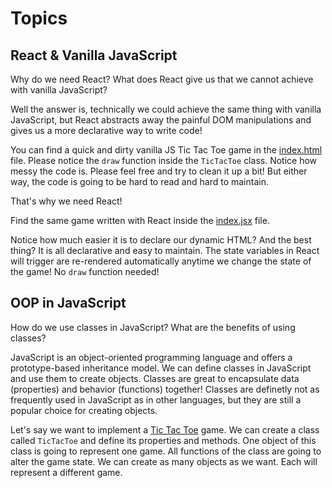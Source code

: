 # Topics

## React & Vanilla JavaScript

Why do we need React? What does React give us that we cannot achieve with vanilla JavaScript?

Well the answer is, technically we could achieve the same thing with vanilla JavaScript, but React abstracts away the painful DOM manipulations and gives us a more declarative way to write code!

You can find a quick and dirty vanilla JS Tic Tac Toe game in the [index.html](/tictactoe/vanilla-js/index.html) file. Please notice the `draw` function inside the `TicTacToe` class. Notice how messy the code is. Please feel free and try to clean it up a bit! But either way, the code is going to be hard to read and hard to maintain.

That's why we need React!

Find the same game written with React inside the [index.jsx](/tictactoe/react/app/routes/index.jsx) file.

Notice how much easier it is to declare our dynamic HTML? And the best thing? It is all declarative and easy to maintain. The state variables in React will trigger are re-rendered automatically anytime we change the state of the game! No `draw` function needed!

## OOP in JavaScript

How do we use classes in JavaScript? What are the benefits of using classes?

JavaScript is an object-oriented programming language and offers a prototype-based inheritance model. We can define classes in JavaScript and use them to create objects. Classes are great to encapsulate data (properties) and behavior (functions) together!
Classes are definetly not as frequently used in JavaScript as in other languages, but they are still a popular choice for creating objects.

Let's say we want to implement a [Tic Tac Toe](/tictactoe/vanilla-js/index.html) game. We can create a class called `TicTacToe` and define its properties and methods. One object of this class is going to represent one game. All functions of the class are going to alter the game state. We can create as many objects as we want. Each will represent a different game.



